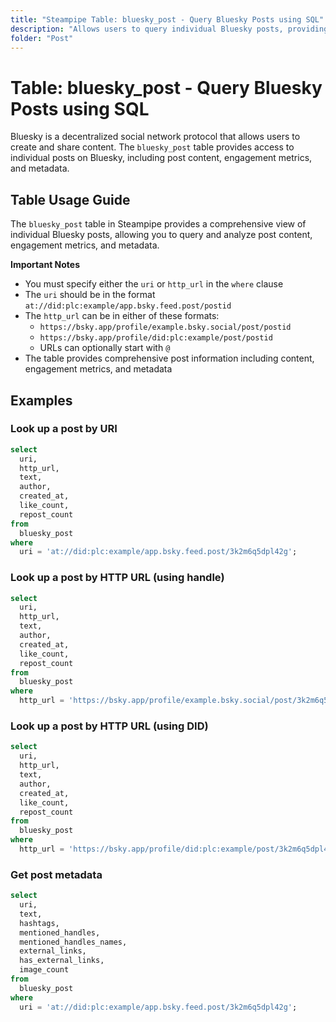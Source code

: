 ```yaml
---
title: "Steampipe Table: bluesky_post - Query Bluesky Posts using SQL"
description: "Allows users to query individual Bluesky posts, providing insights into post content, engagement metrics, and metadata."
folder: "Post"
---
```


# Table: bluesky_post - Query Bluesky Posts using SQL

Bluesky is a decentralized social network protocol that allows users to create and share content. The `bluesky_post` table provides access to individual posts on Bluesky, including post content, engagement metrics, and metadata.

## Table Usage Guide

The `bluesky_post` table in Steampipe provides a comprehensive view of individual Bluesky posts, allowing you to query and analyze post content, engagement metrics, and metadata.

**Important Notes**

- You must specify either the `uri` or `http_url` in the `where` clause
- The `uri` should be in the format `at://did:plc:example/app.bsky.feed.post/postid`
- The `http_url` can be in either of these formats:
  - `https://bsky.app/profile/example.bsky.social/post/postid`
  - `https://bsky.app/profile/did:plc:example/post/postid`
  - URLs can optionally start with `@`
- The table provides comprehensive post information including content, engagement metrics, and metadata

## Examples

### Look up a post by URI

```sql
select
  uri,
  http_url,
  text,
  author,
  created_at,
  like_count,
  repost_count
from
  bluesky_post
where
  uri = 'at://did:plc:example/app.bsky.feed.post/3k2m6q5dpl42g';
```

### Look up a post by HTTP URL (using handle)

```sql
select
  uri,
  http_url,
  text,
  author,
  created_at,
  like_count,
  repost_count
from
  bluesky_post
where
  http_url = 'https://bsky.app/profile/example.bsky.social/post/3k2m6q5dpl42g';
```

### Look up a post by HTTP URL (using DID)

```sql
select
  uri,
  http_url,
  text,
  author,
  created_at,
  like_count,
  repost_count
from
  bluesky_post
where
  http_url = 'https://bsky.app/profile/did:plc:example/post/3k2m6q5dpl42g';
```

### Get post metadata

```sql
select
  uri,
  text,
  hashtags,
  mentioned_handles,
  mentioned_handles_names,
  external_links,
  has_external_links,
  image_count
from
  bluesky_post
where
  uri = 'at://did:plc:example/app.bsky.feed.post/3k2m6q5dpl42g';
``` 